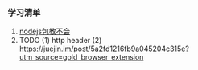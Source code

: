 ### 学习清单
1. [nodejs包教不会](https://github.com/alsotang/node-lessons/blob/master/lesson2/README.md)
2. TODO
  (1) http header
  (2) https://juejin.im/post/5a2fd1216fb9a045204c315e?utm_source=gold_browser_extension